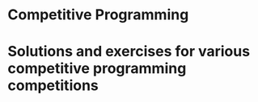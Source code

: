 # Competitive Programming
# Solutions and exercises for various competitive programming competitions
